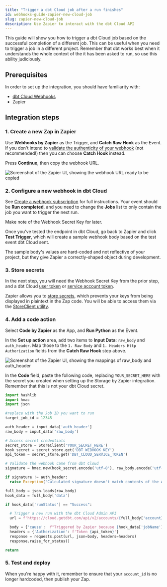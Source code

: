 ```yaml
---
title: "Trigger a dbt Cloud job after a run finishes" 
id: webhooks-guide-zapier-new-cloud-job
slug: zapier-new-cloud-job
description: Use Zapier to interact with the dbt Cloud API
---
```


This guide will show you how to trigger a dbt Cloud job based on the successful completion of a different job. This can be useful when you need to trigger a job in a different project. Remember that dbt works best when it understands the whole context of the <Term id="dag"/> it has been asked to run, so use this ability judiciously.

## Prerequisites

In order to set up the integration, you should have familiarity with:
- [dbt Cloud Webhooks](/docs/deploy/webhooks)
- Zapier

## Integration steps

### 1. Create a new Zap in Zapier
Use **Webhooks by Zapier** as the Trigger, and **Catch Raw Hook** as the Event. If you don't intend to [validate the authenticity of your webhook](docs/deploy/webhooks#validate-a-webhook) (not recommended!) then you can choose **Catch Hook** instead. 

Press **Continue**, then copy the webhook URL. 

![Screenshot of the Zapier UI, showing the webhook URL ready to be copied](/img/guides/orchestration/webhooks/zapier-common/catch-raw-hook.png)

### 2. Configure a new webhook in dbt Cloud
See [Create a webhook subscription](/docs/deploy/webhooks#create-a-webhook-subscription) for full instructions. Your event should be **Run completed**, and you need to change the **Jobs** list to only contain the job you want to trigger the next run.

Make note of the Webhook Secret Key for later.

Once you've tested the endpoint in dbt Cloud, go back to Zapier and click **Test Trigger**, which will create a sample webhook body based on the test event dbt Cloud sent.

The sample body's values are hard-coded and not reflective of your project, but they give Zapier a correctly-shaped object during development. 

### 3. Store secrets 
In the next step, you will need the Webhook Secret Key from the prior step, and a dbt Cloud [user token](https://docs.getdbt.com/docs/dbt-cloud-apis/user-tokens) or [service account token](https://docs.getdbt.com/docs/dbt-cloud-apis/service-tokens). 

Zapier allows you to [store secrets](https://help.zapier.com/hc/en-us/articles/8496293271053-Save-and-retrieve-data-from-Zaps), which prevents your keys from being displayed in plaintext in the Zap code. You will be able to access them via the [StoreClient utility](https://help.zapier.com/hc/en-us/articles/8496293969549-Store-data-from-code-steps-with-StoreClient).

### 4. Add a code action
Select **Code by Zapier** as the App, and **Run Python** as the Event. 

In the **Set up action** area, add two items to **Input Data**: `raw_body` and `auth_header`. Map those to the `1. Raw Body` and `1. Headers Http Authorization` fields from the **Catch Raw Hook** step above.

![Screenshot of the Zapier UI, showing the mappings of raw_body and auth_header](/img/guides/orchestration/webhooks/zapier-common/run-python.png)

In the **Code** field, paste the following code, replacing `YOUR_SECRET_HERE` with the secret you created when setting up the Storage by Zapier integration. Remember that this is not your dbt Cloud secret.

```python
import hashlib
import hmac
import json

#replace with the Job ID you want to run
target_job_id = 12345 

auth_header = input_data['auth_header']
raw_body = input_data['raw_body']

# Access secret credentials
secret_store = StoreClient('YOUR_SECRET_HERE')
hook_secret = secret_store.get('DBT_WEBHOOK_KEY')
api_token = secret_store.get('DBT_CLOUD_SERVICE_TOKEN')

# Validate the webhook came from dbt Cloud
signature = hmac.new(hook_secret.encode('utf-8'), raw_body.encode('utf-8'), hashlib.sha256).hexdigest()

if signature != auth_header:
  raise Exception("Calculated signature doesn't match contents of the Authorization header. This webhook may not have been sent from dbt Cloud.")

full_body = json.loads(raw_body)
hook_data = full_body['data'] 

if hook_data['runStatus'] == "Success":

  # Trigger a new run with the dbt Cloud Admin API
  url = f'https://cloud.getdbt.com/api/v2/accounts/{full_body['accountId']}/jobs/{target_job_id}/run'

  body = {'cause':  f"Triggered by Zapier because {hook_data['jobName']} Run #{hook_data['runId']} completed successfully"}
  headers = {'Authorization': f'Token {api_token}'}
  response = requests.post(url, json=body, headers=headers)
  response.raise_for_status()

return
```

### 5. Test and deploy
When you're happy with it, remember to ensure that your `account_id` is no longer hardcoded, then publish your Zap.